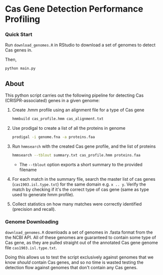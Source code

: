 # Cas Gene Detection Performance Profiling

### Quick Start

Run `download_genomes.R` in RStudio to download a set of genomes to detect Cas genes in.

Then,

```py
python main.py
```
## About

This python script carries out the following pipeline for detecting Cas (CRISPR-associated) genes in a given genome:

1. Create .hmm profile using an alignment file for a type of Cas gene

    ```bash
    hmmbuild cas_profile.hmm cas_alignment.txt
    ```
    
2. Use prodigal to create a list of all the proteins in genome
    
    ```bash
    prodigal -i genome.fna -a proteins.faa
    ```
    
3. Run `hmmsearch` with the created Cas gene profile, and the list of proteins
    
    ```bash
    hmmsearch --tblout summary.txt cas_profile.hmm proteins.faa
    ```
    
    - The `--tblout` option exports a short summary to the provided filename

4. For each match in the summary file, search the master list of cas genes (`cas1903.isl.type.txt`) for the same domain e.g. `x .. y`. Verify the match by checking if it's the correct type of cas gene (same as type used to generate hmm profile).

5. Collect statistics on how many matches were correctly identified (precision and recall).

### Genome Downloading

`download_genomes.R` downloads a set of genomes in .fasta format from the the NCBI API. All of these genomes are guaranteed to contain some type of Cas gene, as they are pulled straight out of the annotated Cas gene genome file `cas1903.isl.type.txt`.

Doing this allows us to test the script exclusively against genomes that we know *should* contain Cas genes, and so no time is wasted testing the detection flow against genomes that don't contain any Cas genes.

